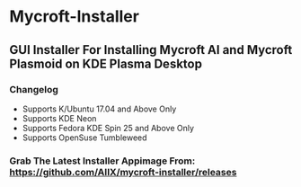# Mycroft-Installer
## GUI Installer For Installing Mycroft AI and Mycroft Plasmoid on KDE Plasma Desktop 

### Changelog
* Supports K/Ubuntu 17.04 and Above Only
* Supports KDE Neon
* Supports Fedora KDE Spin 25 and Above Only
* Supports OpenSuse Tumbleweed

### Grab The Latest Installer Appimage From: https://github.com/AIIX/mycroft-installer/releases
